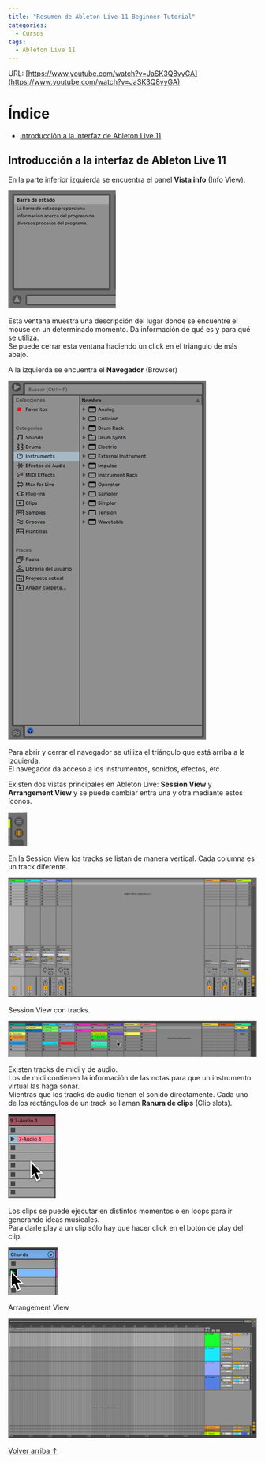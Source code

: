```yaml
---
title: "Resumen de Ableton Live 11 Beginner Tutorial"
categories:
  - Cursos
tags:
  - Ableton Live 11
---
```


URL: [https://www.youtube.com/watch?v=JaSK3Q8vyGA](https://www.youtube.com/watch?v=JaSK3Q8vyGA)

# Índice

- [Introducción a la interfaz de Ableton Live 11](#introducción-a-la-interfaz-de-ableton-live-11)

## Introducción a la interfaz de Ableton Live 11

En la parte inferior izquierda se encuentra el panel **Vista info** (Info View).

![Ableton Live 11](/assets/images/cursos/ableton-live-11-beginner-tutorial/001.png)

Esta ventana muestra una descripción del lugar donde se encuentre el mouse en un determinado momento. Da información de qué es y para qué se utiliza.  
Se puede cerrar esta ventana haciendo un click en el triángulo de más abajo.

A la izquierda se encuentra el **Navegador** (Browser)

![Ableton Live 11](/assets/images/cursos/ableton-live-11-beginner-tutorial/002.png)

Para abrir y cerrar el navegador se utiliza el triángulo que está arriba a la izquierda.  
El navegador da acceso a los instrumentos, sonidos, efectos, etc.

Existen dos vistas principales en Ableton Live: **Session View** y **Arrangement View** y se puede cambiar entra una y otra mediante estos íconos.

![Ableton Live 11](/assets/images/cursos/ableton-live-11-beginner-tutorial/003.png)

En la Session View los tracks se listan de manera vertical. Cada columna es un track diferente.

![Ableton Live 11](/assets/images/cursos/ableton-live-11-beginner-tutorial/004.png)

Session View con tracks.

![Ableton Live 11](/assets/images/cursos/ableton-live-11-beginner-tutorial/006.png)

Existen tracks de midi y de audio.  
Los de midi contienen la información de las notas para que un instrumento virtual las haga sonar.  
Mientras que los tracks de audio tienen el sonido directamente.
Cada uno de los rectángulos de un track se llaman **Ranura de clips** (Clip slots).

![Ableton Live 11](/assets/images/cursos/ableton-live-11-beginner-tutorial/007.png)

Los clips se puede ejecutar en distintos momentos o en loops para ir generando ideas musicales.  
Para darle play a un clip sólo hay que hacer click en el botón de play del clip.

![Ableton Live 11](/assets/images/cursos/ableton-live-11-beginner-tutorial/008.png)

Arrangement View

![Ableton Live 11](/assets/images/cursos/ableton-live-11-beginner-tutorial/005.png)

<a href="#índice" class="back-to-top">Volver arriba ↑</a>
